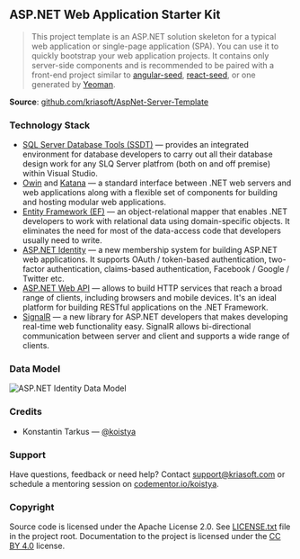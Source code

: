 ﻿ASP.NET Web Application Starter Kit
-----------------------------------

> This project template is an ASP.NET solution skeleton for a typical web
> application or single-page application (SPA). You can use it to quickly
> bootstrap your web application projects. It contains only server-side
> components and is recommended to be paired with a front-end project similar
> to [angular-seed][1], [react-seed][2], or one generated by [Yeoman][3].

**Source**: [github.com/kriasoft/AspNet-Server-Template](https://github.com/kriasoft/AspNet-Server-Template)

### Technology Stack

 * [SQL Server Database Tools (SSDT)][4] — provides an integrated environment
   for database developers to carry out all their database design work for any
   SLQ Server platfrom (both on and off premise) within Visual Studio.
 * [Owin][5] and [Katana][6] — a standard interface between .NET web servers
   and web applications along with a flexible set of components for building
   and hosting modular web applications.
 * [Entity Framework (EF)][7] — an object-relational mapper that enables .NET
   developers to work with relational data using domain-specific objects. It
   eliminates the need for most of the data-access code that developers usually
   need to write.
 * [ASP.NET Identity][8] — a new membership system for building ASP.NET web
   applications. It supports OAuth / token-based authentication, two-factor
   authentication, claims-based authentication, Facebook / Google / Twitter etc.
 * [ASP.NET Web API][9] — allows to build HTTP services that reach a broad
   range of clients, including browsers and mobile devices. It's an ideal
   platform for building RESTful applications on the .NET Framework.
 * [SignalR][10] — a new library for ASP.NET developers that makes developing
   real-time web functionality easy. SignalR allows bi-directional communication
   between server and client and supports a wide range of clients.


### Data Model

![ASP.NET Identity Data Model](https://dl.dropboxusercontent.com/u/16006521/Screens/asp.net-identity-ef-diagram.png)

### Credits

 * Konstantin Tarkus — [@koistya](https://twitter.com/koistya)

### Support

Have questions, feedback or need help? Contact [support@kriasoft.com](mailto:support@kriasoft.com)
or schedule a mentoring session on [codementor.io/koistya](https://www.codementor.io/koistya).

### Copyright

Source code is licensed under the Apache License 2.0. See [LICENSE.txt](./LICENSE.txt) file in the project root.
Documentation to the project is licensed under the [CC BY 4.0](http://creativecommons.org/licenses/by/4.0/) license.


 [1]: https://github.com/angular/angular-seed
 [2]: https://github.com/kriasoft/React-Seed
 [3]: http://yeoman.io/
 [4]: http://msdn.microsoft.com/en-us/data/tools.aspx
 [5]: http://owin.org/
 [6]: http://www.asp.net/aspnet/overview/owin-and-katana
 [7]: http://www.asp.net/entity-framework
 [8]: http://www.asp.net/identity
 [9]: http://www.asp.net/web-api
 [10]: http://www.asp.net/signalr